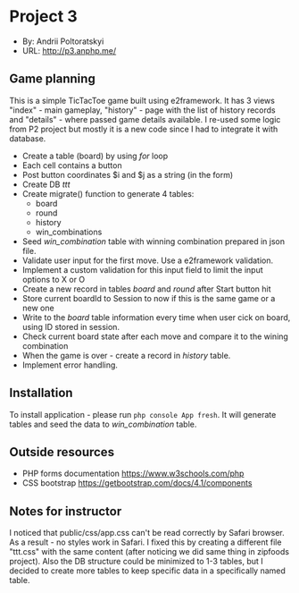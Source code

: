 # Project 3
+ By: Andrii Poltoratskyi
+ URL: <http://p3.anphp.me/>

## Game planning

This is a simple TicTacToe game built using e2framework. It has 3 views "index" - main gameplay,
"history" - page with the list of history records and "details" - where passed game details available.
I re-used some logic from P2 project but mostly it is a new code since I had to integrate it with database.

+ Create a table (board) by using *for* loop
+ Each cell contains a button
+ Post button coordinates $i and $j as a string (in the form)
+ Create DB *ttt*
+ Create migrate() function to generate 4 tables:
  - board
  - round
  - history
  - win_combinations
+ Seed *win_combination* table with winning combination prepared in json file.
+ Validate user input for the first move. Use a e2framework validation.
+ Implement a custom validation for this input field to limit the input options to X or O
+ Create a new record in tables *board* and *round* after Start button hit
+ Store current boardId to Session to now if this is the same game or a new one
+ Write to the *board* table information every time when user cick on board, using ID stored in session.
+ Check current board state after each move and compare it to the wining combination 
+ When the game is over - create a record in *history* table.
+ Implement error handling.

## Installation

To install application - please run `php console App fresh`. It will generate tables and
seed the data to *win_combination* table.

## Outside resources
+ PHP forms documentation <https://www.w3schools.com/php>
+ CSS bootstrap <https://getbootstrap.com/docs/4.1/components>


## Notes for instructor
I noticed that public/css/app.css can't be read correctly by Safari browser. As a result - no styles work in Safari.
I fixed this by creating a different file "ttt.css" with the same content (after noticing we did same thing in zipfoods project).
Also the DB structure could be minimized to 1-3 tables, but I decided to create more tables to keep specific data in a specifically named table.
